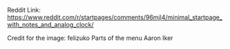 Reddit Link: https://www.reddit.com/r/startpages/comments/96mjl4/minimal_startpage_with_notes_and_analog_clock/

Credit for the image: felizuko
Parts of the menu Aaron Iker
